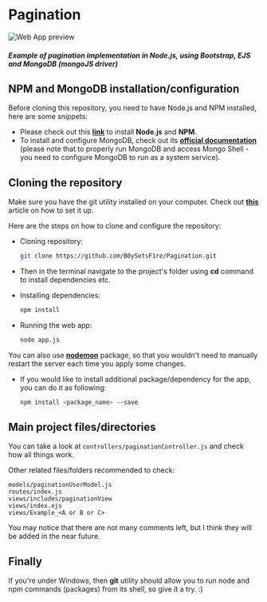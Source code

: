 # Pagination

![Web App preview](https://i.imgur.com/tqDXe0g.png)

##### Example of pagination implementation in Node.js, using Bootstrap, EJS and MongoDB (mongoJS driver)


## NPM and MongoDB installation/configuration

Before cloning this repository, you need to have Node.js and NPM installed, here are some snippets:

* Please check out this **[link](https://nodejs.org/en/)** to install **Node.js** and **NPM**.
* To install and configure MongoDB, check out its **[official documentation](https://docs.mongodb.com/manual/installation/)** (please note that to properly run MongoDB and access Mongo Shell - you need to configure MongoDB to run as a system service).

## Cloning the repository

Make sure you have the git utility installed on your computer. Check out **[this](https://git-scm.com/book/en/v2/Getting-Started-Installing-Git)** article on how to set it up.

Here are the steps on how to clone and configure the repository:

* Cloning repository:

  ```bash
  git clone https://github.com/B0ySetsF1re/Pagination.git
  ```
* Then in the terminal navigate to the project's folder using **cd** command to install dependencies etc.

* Installing dependencies:

  ```bash
  npm install
  ```
* Running the web app:

  ```bash
  node app.js
  ```
You can also use **[nodemon](https://www.npmjs.com/package/nodemon)** package, so that you wouldn't need to manually restart the server each time you apply some changes.

* If you would like to install additional package/dependency for the app, you can do it as following:

  ```bash
  npm install <package_name> --save
  ```

## Main project files/directories

You can take a look at ```controllers/paginationController.js``` and check how all things work.

Other related files/folders recommended to check:

```
models/paginationUserModel.js
routes/index.js
views/includes/paginationView
views/index.ejs
views/Example_<A or B or C>
```

You may notice that there are not many comments left, but I think they will be added in the near future.

## Finally

If you're under Windows, then **git** utility should allow you to run node and npm commands (packages) from its shell, so give it a try. :)
